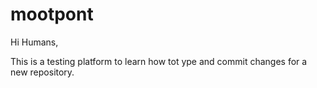 # mootpont

Hi Humans,

This is a testing platform to learn how tot ype and commit changes for a new repository.
